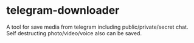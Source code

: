 # telegram-downloader
A tool for save media from telegram including public/private/secret chat. Self destructing photo/video/voice also can be saved.
